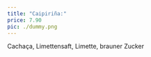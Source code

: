 ```yaml
---
title: "Caipiriña:"
price: 7.90
pic: ./dummy.png
---
```


Cachaça, Limettensaft, Limette, brauner Zucker
